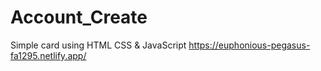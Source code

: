 # Account_Create
Simple card  using HTML CSS &amp; JavaScript
https://euphonious-pegasus-fa1295.netlify.app/
